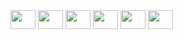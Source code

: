 <div dir="auto">
<img height="30" width="40" src="https://cdn.jsdelivr.net/gh/devicons/devicon@latest/icons/laravel/laravel-original.svg" />
<img height="30" width="40" src="https://cdn.jsdelivr.net/gh/devicons/devicon@latest/icons/go/go-original-wordmark.svg" />
<img height="30" width="40" src="https://cdn.jsdelivr.net/gh/devicons/devicon@latest/icons/vuejs/vuejs-original.svg" />
<img height="30" width="40" src="https://cdn.jsdelivr.net/gh/devicons/devicon@latest/icons/tailwindcss/tailwindcss-original.svg" />
<img height="30" width="40" src="https://cdn.jsdelivr.net/gh/devicons/devicon@latest/icons/postgresql/postgresql-original.svg" />
<img height="30" width="40" src="https://cdn.jsdelivr.net/gh/devicons/devicon@latest/icons/docker/docker-original.svg" />
</div>
